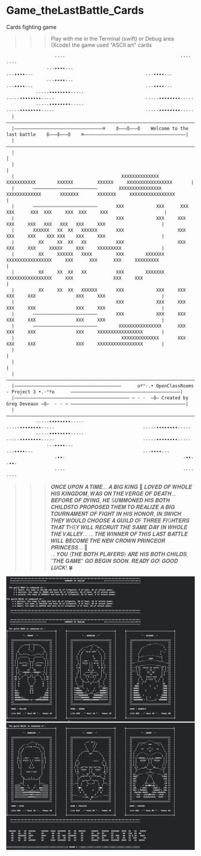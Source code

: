 # Game_theLastBattle_Cards
 Cards fighting game
 
 >>> Play with me in the Terminal (swift) or Debug area (Xcode)
 >>> the game used "ASCII art" cards 

                      ····                                           ····                                                ····
                   ···••••···                                     ···••••···                                          ···••••···
                   ···••••···                                     ···••••···                                          ···••••···
               ·····••••••••·····                             ·····••••••••·····                                  ·····••••••••·····
               ·····••••••••·····                             ·····••••••••·····                                  ·····••••••••·····
      |—————————————————————————————————————————————————————————————————————————————————————————————————————————————————————————————————————|
      |—————————————————————————————————⌘    ⌽———⌽———⌽    Welcome to the last battle    ⌽———⌽———⌽    ⌘——————————————————————————————————————|
      |—————————————————————————————————————————————————————————————————————————————————————————————————————————————————————————————————————|
      |                                                                                                                                     |
      |                                                                                                                                     |
      |                                        XXXXXXXXXXXXXX          XXXXXXXXXXX        XXXXXX         XXXXXX     XXXXXXXXXXXXXXXXX       |
      |       ————————————————————————        XXXXXXXXXXXXXXXX        XXXXXXXXXXXXX       XXXXXXX       XXXXXXX     XXXXXXXXXXXXXXXXX       |
      |       ————————————————————————       XXX            XXX      XXX         XXX      XXX  XXX     XXX  XXX     XXX                     |
      |                                      XXX            XXX     XXX           XXX     XXX   XXX   XXX   XXX     XXX                     |
      |       XXXXXX   XX  XX   XXXXXX       XXX                    XXX           XXX     XXX    XXX XXX    XXX     XXX                     |
      |         XX     XX  XX   XX           XXX                    XXX           XXX     XXX     XXXXX     XXX     XXXXXXXXX               |
      |         XX     XXXXXX   XXXX         XXX        XXXXXXX     XXXXXXXXXXXXXXXXX     XXX      XXX      XXX     XXXXXXXXX               |
      |         XX     XX  XX   XX           XXX        XXXXXXX     XXXXXXXXXXXXXXXXX     XXX               XXX     XXX                     |
      |         XX     XX  XX   XXXXXX       XXX            XXX     XXX           XXX     XXX               XXX     XXX                     |
      |                                      XXX            XXX     XXX           XXX     XXX               XXX     XXX                     |
      |       ————————————————————————       XXX            XXX     XXX           XXX     XXX               XXX     XXX                     |
      |       ————————————————————————        XXXXXXXXXXXXXXXX      XXX           XXX     XXX               XXX     XXXXXXXXXXXXXXXXX       |
      |                                        XXXXXXXXXXXXXX       XXX           XXX     XXX               XXX     XXXXXXXXXXXXXXXXX       |
      |                                                                                                                                     |
      |                                                                                                                                     |
      |—————————————————————————————————————————————————————————————————————————————————————————————————————————————————————————————————————|
      |————————————————————————————————————————      oº°·.• OpenClassRooms - Project 3 •.·°ºo      —————————————————————————————————————————|
      |——————————————————————————————————————————— — - ·  –⌽– Created by Greg Deveaux –⌽–  · - — ———————————————————————————————————————————|
      |—————————————————————————————————————————————————————————————————————————————————————————————————————————————————————————————————————|
               ·····••••••••·····                              ·····••••••••·····                                 ·····••••••••·····
               ·····••••••••·····                              ·····••••••••·····                                 ·····••••••••·····
                   ···••••···                                      ···••••···                                         ···••••···
                      ·••·                                            ·••·                                               ·••·
                      ····                                            ····                                               ····
            
            
>>> 𝑶𝑵𝑪𝑬 𝑼𝑷𝑶𝑵 𝑨 𝑻𝑰𝑴𝑬… 𝑨 𝑩𝑰𝑮 𝑲𝑰𝑵𝑮 🤴 𝑳𝑶𝑽𝑬𝑫 𝑶𝑭 𝑾𝑯𝑶𝑳𝑬 𝑯𝑰𝑺 𝑲𝑰𝑵𝑮𝑫𝑶𝑴, 𝑾𝑨𝑺 𝑶𝑵 𝑻𝑯𝑬 𝑽𝑬𝑹𝑮𝑬 𝑶𝑭 𝑫𝑬𝑨𝑻𝑯… 
>>> 𝑩𝑬𝑭𝑶𝑹𝑬 𝑶𝑭 𝑫𝒀𝑰𝑵𝑮, 𝑯𝑬 S𝑼𝑴𝑴𝑶𝑵𝑬𝑫 𝑯𝑰𝑺 𝑩𝑶𝑻𝑯 𝑪𝑯𝑰𝑳𝑫𝑺𝑻𝑶 𝑷𝑹𝑶𝑷𝑶𝑺𝑬𝑫 𝑻𝑯𝑬𝑴 𝑻𝑶 𝑹𝑬𝑨𝑳𝑰𝒁𝑬 𝑨 𝑩𝑰𝑮 𝑻𝑶𝑼𝑹𝑵𝑨𝑴𝑬𝑵𝑻 𝑶𝑭 𝑭𝑰𝑮𝑯𝑻 𝑰𝑵 𝑯𝑰𝑺 𝑯𝑶𝑵𝑶𝑹,
>>> 𝑰𝑵 𝑺𝑾𝑰𝑪𝑯 𝑻𝑯𝑬𝒀 𝑾𝑶𝑼𝑳𝑫 𝑪𝑯𝑶𝑶𝑺𝑬 𝑨 𝑮𝑼𝑰𝑳𝑫 𝑶F 𝑻𝑯𝑹𝑬𝑬 𝑭𝑰G𝑯𝑻𝑬𝑹𝑺 𝑻𝑯𝑨𝑻 𝑻HE𝒀 𝑾𝑰𝑳𝑳 𝑹𝑬𝑪𝑹𝑼𝑰𝑻 𝑻𝑯𝑬 𝑺𝑨𝑴𝑬 𝑫𝑨𝒀 𝑰𝑵 𝑾𝑯𝑶𝑳𝑬 𝑻𝑯𝑬 𝑽𝑨𝑳𝑳𝑬𝒀… 
>>> … 𝑻𝑯𝑬 𝑾𝑰𝑵𝑵𝑬𝑹 𝑶𝑭 𝑻𝑯𝑰𝑺 𝑳𝑨𝑺𝑻 𝑩𝑨𝑻𝑻𝑳𝑬 𝑾𝑰𝑳𝑳 𝑩𝑬𝑪𝑶𝑴𝑬 𝑻𝑯𝑬 𝑵𝑬𝑾 𝑪𝑹𝑶𝑾𝑵 𝑷𝑹𝑰𝑵𝑪𝑬𝑶𝑹 𝑷𝑹𝑰𝑵𝑪𝑬𝑺𝑺… 👑  
>>> … 𝒀𝑶𝑼 (𝑻𝑯𝑬 𝑩𝑶𝑻𝑯 𝑷𝑳𝑨𝒀𝑬𝑹𝑺) 𝑨𝑹𝑬 𝑯𝑰𝑺 𝑩𝑶𝑻𝑯 𝑪𝑯𝑰𝑳𝑫𝑺, "𝑻𝑯𝑬 𝑮𝑨𝑴𝑬" 𝑮𝑶 𝑩𝑬𝑮𝑰𝑵 𝑺𝑶𝑶𝑵. 𝑹𝑬𝑨𝑫𝒀 𝑮𝑶! 𝑮𝑶𝑶𝑫 𝑳𝑼𝑪𝑲! 🍀 


![ecran1](https://github.com/GregDeveaux/GregDeveaux/blob/main/documents/ecran1.png)
![ecran2](https://github.com/GregDeveaux/GregDeveaux/blob/main/documents/ecran2.png)
